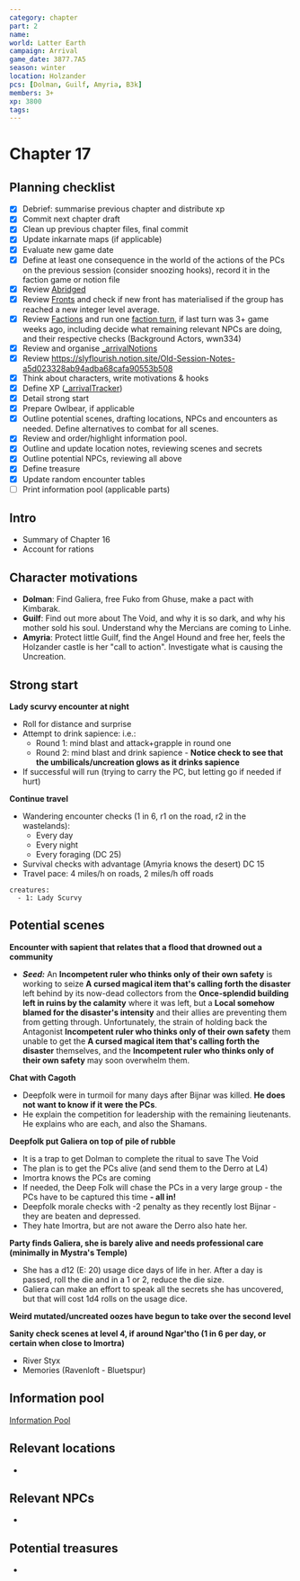 ```yaml
---
category: chapter
part: 2
name: 
world: Latter Earth
campaign: Arrival
game_date: 3877.7A5
season: winter
location: Holzander
pcs: [Dolman, Guilf, Amyria, B3k]
members: 3+
xp: 3800
tags: 
---
```


# Chapter 17 

## Planning checklist

- [x] Debrief: summarise previous chapter and distribute xp
- [x] Commit next chapter draft
- [x] Clean up previous chapter files, final commit
- [x] Update inkarnate maps (if applicable)
- [x] Evaluate new game date
- [x] Define at least one consequence in the world of the actions of the PCs on the previous session (consider snoozing hooks), record it in the faction game or notion file
- [x] Review [Abridged](_published/arrival/abridged.md)
- [x] Review [Fronts](../factions/_fronts.md) and check if new front has materialised if the group has reached a new integer level average.
- [x] Review [Factions](../factions/_factionGame.md) and run one [faction turn](../../../rules/factionRules.md), if last turn was 3+ game weeks ago, including decide what remaining relevant NPCs are doing, and their respective checks (Background Actors, wwn334)
- [x] Review and organise [_arrivalNotions](campaign/arrival/_arrivalNotions.md)
- [x] Review https://slyflourish.notion.site/Old-Session-Notes-a5d023328ab94adba68cafa90553b508
- [x] Think about characters, write motivations & hooks
- [x] Define XP ([_arrivalTracker](../_arrivalTracker.md))
- [x] Detail strong start
- [x] Prepare Owlbear, if applicable
- [x] Outline potential scenes, drafting locations, NPCs and encounters as needed. Define alternatives to combat for all scenes.
- [x] Review and order/highlight information pool.
- [x] Outline and update location notes, reviewing scenes and secrets
- [x] Outline potential NPCs, reviewing all above
- [x] Define treasure
- [x] Update random encounter tables
- [ ] Print information pool (applicable parts)

## Intro

- Summary of Chapter 16
- Account for rations

## Character motivations

- **Dolman**: Find Galiera, free Fuko from Ghuse, make a pact with Kimbarak.
- **Guilf**: Find out more about The Void, and why it is so dark, and why his mother sold his soul. Understand why the Mercians are coming to Linhe.
- **Amyria**: Protect little Guilf, find the Angel Hound and free her, feels the Holzander castle is her "call to action". Investigate what is causing the Uncreation.

## Strong start

**Lady scurvy encounter at night**
- Roll for distance and surprise
- Attempt to drink sapience: i.e.:
	- Round 1: mind blast and attack+grapple in round one
	- Round 2: mind blast and drink sapience - **Notice check to see that the umbilicals/uncreation glows as it drinks sapience**
- If successful will run (trying to carry the PC, but letting go if needed if hurt)

**Continue travel**
- Wandering encounter checks (1 in 6, r1 on the road, r2 in the wastelands):
	- Every day
	- Every night
	- Every foraging (DC 25)
- Survival checks with advantage (Amyria knows the desert) DC 15
- Travel pace: 4 miles/h on roads, 2 miles/h off roads

```encounter
creatures:
  - 1: Lady Scurvy
```

## Potential scenes

**Encounter with sapient that relates that a flood that drowned out a community**
- ***Seed:*** An **Incompetent ruler who thinks only of their own safety** is working to seize **A cursed magical item that's calling forth the disaster** left behind by its now-dead collectors from the **Once-splendid building left in ruins by the calamity** where it was left, but a **Local somehow blamed for the disaster's intensity** and their allies are preventing them from getting through. Unfortunately, the strain of holding back the Antagonist **Incompetent ruler who thinks only of their own safety** them unable to get the **A cursed magical item that's calling forth the disaster** themselves, and the **Incompetent ruler who thinks only of their own safety** may soon overwhelm them.

**Chat with Cagoth**
- Deepfolk were in turmoil for many days after Bijnar was killed. **He does not want to know if it were the PCs**.
- He explain the competition for leadership with the remaining lieutenants. He explains who are each, and also the Shamans.

**Deepfolk put Galiera on top of pile of rubble**
- It is a trap to get Dolman to complete the ritual to save The Void
- The plan is to get the PCs alive (and send them to the Derro at L4)
- Imortra knows the PCs are coming
- If needed, the Deep Folk will chase the PCs in a very large group - the PCs have to be captured this time **- all in!**
- Deepfolk morale checks with -2 penalty as they recently lost Bijnar - they are beaten and depressed.
- They hate Imortra, but are not aware the Derro also hate her.

**Party finds Galiera, she is barely alive and needs professional care (minimally in Mystra's Temple)**
- She has a d12 (E: 20) usage dice days of life in her. After a day is passed, roll the die and in a 1 or 2, reduce the die size.
- Galiera can make an effort to speak all the secrets she has uncovered, but that will cost 1d4 rolls on the usage dice.

**Weird mutated/uncreated oozes have begun to take over the second level**

**Sanity check scenes at level 4, if around Ngar'tho (1 in 6 per day, or certain when close to Imortra)**
- River Styx
- Memories (Ravenloft - Bluetspur)

## Information pool

[Information Pool](../_informationPool.md)

## Relevant locations

- 

## Relevant NPCs

- 

## Potential treasures

- 


